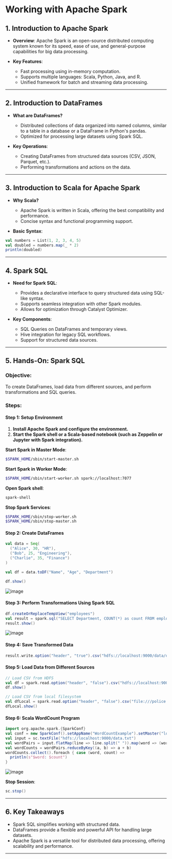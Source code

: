 # **Working with Apache Spark**

## **1. Introduction to Apache Spark**

- **Overview**: Apache Spark is an open-source distributed computing system known for its speed, ease of use, and general-purpose capabilities for big data processing.

- **Key Features**:
  - Fast processing using in-memory computation.
  - Supports multiple languages: Scala, Python, Java, and R.
  - Unified framework for batch and streaming data processing.

---

## **2. Introduction to DataFrames**

- **What are DataFrames?**
  - Distributed collections of data organized into named columns, similar to a table in a database or a DataFrame in Python's pandas.
  - Optimized for processing large datasets using Spark SQL.

- **Key Operations**:
  - Creating DataFrames from structured data sources (CSV, JSON, Parquet, etc.).
  - Performing transformations and actions on the data.

---

## **3. Introduction to Scala for Apache Spark**

- **Why Scala?**
  - Apache Spark is written in Scala, offering the best compatibility and performance.
  - Concise syntax and functional programming support.

- **Basic Syntax**:

```scala
val numbers = List(1, 2, 3, 4, 5)
val doubled = numbers.map(_ * 2)
println(doubled)
```

---

## **4. Spark SQL**

- **Need for Spark SQL**:
  - Provides a declarative interface to query structured data using SQL-like syntax.
  - Supports seamless integration with other Spark modules.
  - Allows for optimization through Catalyst Optimizer.

- **Key Components**:
  - SQL Queries on DataFrames and temporary views.
  - Hive integration for legacy SQL workflows.
  - Support for structured data sources.

---

## **5. Hands-On: Spark SQL**

### **Objective**:
To create DataFrames, load data from different sources, and perform transformations and SQL queries.

### **Steps**:

#### **Step 1: Setup Environment**

1. **Install Apache Spark and configure the environment.**
2. **Start the Spark shell or a Scala-based notebook (such as Zeppelin or Jupyter with Spark integration).**

**Start Spark in Master Mode**:

```bash
$SPARK_HOME/sbin/start-master.sh
```
**Start Spark in Worker Mode**:

```bash
$SPARK_HOME/sbin/start-worker.sh spark://localhost:7077
```

**Open Spark shell**:

```bash
spark-shell
```

**Stop Spark Services**:

```bash
$SPARK_HOME/sbin/stop-worker.sh
$SPARK_HOME/sbin/stop-master.sh
```

#### **Step 2: Create DataFrames**

```scala
val data = Seq(
  ("Alice", 30, "HR"),
  ("Bob", 25, "Engineering"),
  ("Charlie", 35, "Finance")
)

val df = data.toDF("Name", "Age", "Department")

df.show()
```
![image](https://github.com/user-attachments/assets/06c2c14f-cf8e-4b38-8944-7844e75ee5d6)


#### **Step 3: Perform Transformations Using Spark SQL**

```scala
df.createOrReplaceTempView("employees")
val result = spark.sql("SELECT Department, COUNT(*) as count FROM employees GROUP BY Department")
result.show()
```
![image](https://github.com/user-attachments/assets/c9125138-63dd-4c29-82c4-6d04bc531508)


#### **Step 4: Save Transformed Data**

```scala
result.write.option("header", "true").csv("hdfs://localhost:9000/data/output/employees")
```

#### **Step 5: Load Data from Different Sources**

```scala
// Load CSV from HDFS
val df = spark.read.option("header", "false").csv("hdfs://localhost:9000/data/crimerecord/police/police.csv")
df.show()

// Load CSV from local filesystem
val dfLocal = spark.read.option("header", "false").csv("file:///police.csv")
dfLocal.show()
```

#### **Step 6: Scala WordCount Program**

```scala
import org.apache.spark.{SparkConf}
val conf = new SparkConf().setAppName("WordCountExample").setMaster("local")
val input = sc.textFile("hdfs://localhost:9000/data.txt")
val wordPairs = input.flatMap(line => line.split(" ")).map(word => (word, 1))
val wordCounts = wordPairs.reduceByKey((a, b) => a + b)
wordCounts.collect().foreach { case (word, count) =>
  println(s"$word: $count")
}
```
![image](https://github.com/user-attachments/assets/428e0d99-f0e0-4edd-8f3c-4543130c8a47)


**Stop Session**:

```scala
sc.stop()
```

---

## **6. Key Takeaways**

- Spark SQL simplifies working with structured data.
- DataFrames provide a flexible and powerful API for handling large datasets.
- Apache Spark is a versatile tool for distributed data processing, offering scalability and performance.

---
